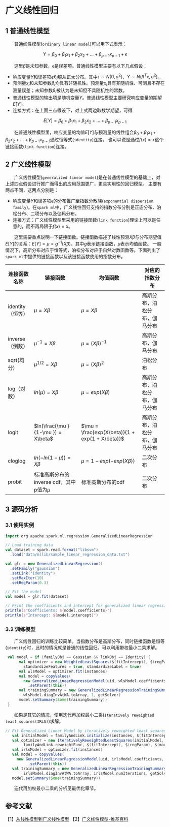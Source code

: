 # 广义线性回归

## 1 普通线性模型

&emsp;&emsp;普通线性模型(`ordinary linear model`)可以用下式表示：

$$Y = \beta_0 + \beta_1 x_1 + \beta_2 x_2 + … + \beta_{p-1} x_{p-1} + \epsilon$$

&emsp;&emsp;这里$\beta$是未知参数，$\epsilon$是误差项。普通线性模型主要有以下几点假设：

- 响应变量$Y$和误差项$\epsilon$均服从正太分布。其中$\epsilon \sim N(0,{{\sigma }^{2}})$，$Y\sim N({{\beta }^{T}}x,{{\sigma }^{2}})$。
- 预测量$x_i$和未知参数$\beta_i$均具有非随机性。预测量$x_i$具有非随机性、可测且不存在测量误差；未知参数$\beta_i$被认为是未知但不具随机性的常数。
- 普通线性模型的输出项是随机变量$Y$。普通线性模型主要研究响应变量的期望$E[Y]$。
- 连接方式：在上面三点假设下，对上式两边取数学期望，可得

$$E[Y] = \beta_0 + \beta_1 x_1 + \beta_2 x_2 + … + \beta_{p-1} x_{p-1}$$

&emsp;&emsp;在普通线性模型里，响应变量的均值$E[Y]$与预测量的线性组合$\beta_0 + \beta_1 x_1 + \beta_2 x_2 + … + \beta_{p-1} x_{p-1}$通过恒等式(`identity`)连接。
也可以说是通过$f(x)=x$这个链接函数(`link function`)连接。

## 2 广义线性模型

&emsp;&emsp;广义线性模型(`generalized linear model`)是在普通线性模型的基础上，对上述四点假设进行推广而得出的应用范围更广，更具实用性的回归模型。
主要有两点不同，这两点分别是：

- 响应变量$Y$和误差项$\epsilon$的分布推广至指数分散族(`exponential dispersion family`)。在`spark ml`中，广义线性回归支持的指数分布分别是正态分布、泊松分布、二项分布以及伽玛分布。
- 连接方式：广义线性模型里采用的链接函数(`link function`)理论上可以是任意的，而不再局限于$f(x)=x$。

&emsp;&emsp;这里需要重点说明一下链接函数。链接函数描述了线性预测$X\beta$与分布期望值$E[Y]$的关系：$E[Y] = \mu = g^{-1}(X\beta)$，其中$g$表示链接函数，$\mu$表示均值函数。
一般情况下，高斯分布对应于恒等式，泊松分布对应于自然对数函数等。下面列出了`spark ml`中提供的链接函数以及该链接函数使用的指数分布。

| 连接函数名称 | 链接函数 | 均值函数 | 对应的指数分布 | 
|------------|-------|-----------|-------------|
| identity（恒等）| $\mu = X\beta$ | $\mu = X\beta$| 高斯分布，泊松分布，伽马分布 |
| inverse（倒数）| $\mu^{-1} = X\beta$ | $\mu = (X\beta)^{-1}$ | 高斯分布，伽马分布 |
| sqrt(均分) | $\mu^{1/2} = X\beta$ | $\mu = (X\beta)^{2}$ | 泊松分布 |
| log（对数）| $ln(\mu) = X\beta$ | $\mu = exp(X\beta)$ | 高斯分布，泊松分布，伽马分布 |
| logit | $ln(\frac{\mu }{1-\mu }) = X\beta$ | $\mu = \frac{exp(X\beta)}{1 + exp(1 + X\beta)}$ | 高斯分布，泊松分布，伽马分布 |
| cloglog | $ln(- ln(1-\mu)) = X\beta$ | $\mu = 1 - exp(- exp(X\beta))$ | 二次分布 |
| probit | 标准高斯分布的inverse cdf，其中p值为$\mu$ | 标准高斯分布的cdf | 二次分布 |

## 3 源码分析

### 3.1 使用实例

```scala
import org.apache.spark.ml.regression.GeneralizedLinearRegression

// Load training data
val dataset = spark.read.format("libsvm")
  .load("data/mllib/sample_linear_regression_data.txt")

val glr = new GeneralizedLinearRegression()
  .setFamily("gaussian")
  .setLink("identity")
  .setMaxIter(10)
  .setRegParam(0.3)

// Fit the model
val model = glr.fit(dataset)

// Print the coefficients and intercept for generalized linear regression model
println(s"Coefficients: ${model.coefficients}")
println(s"Intercept: ${model.intercept}")
```

### 3.2 训练模型

&emsp;&emsp;广义线性回归的训练比较简单。当指数分布是高斯分布，同时链接函数是恒等(`identity`)时，此时的情况就是普通的线性回归。可以利用带权最小二乘求解。

```scala
 val model = if (familyObj == Gaussian && linkObj == Identity) {
      val optimizer = new WeightedLeastSquares($(fitIntercept), $(regParam), elasticNetParam = 0.0,
        standardizeFeatures = true, standardizeLabel = true)
      val wlsModel = optimizer.fit(instances)
      val model = copyValues(
        new GeneralizedLinearRegressionModel(uid, wlsModel.coefficients, wlsModel.intercept)
          .setParent(this))
      val trainingSummary = new GeneralizedLinearRegressionTrainingSummary(dataset, model,
        wlsModel.diagInvAtWA.toArray, 1, getSolver)
      model.setSummary(Some(trainingSummary))
 }
```
&emsp;&emsp;如果是其它的情况，使用迭代再加权最小二乘(`Iteratively reweighted least squares(IRLS)`)求解。

```scala
// Fit Generalized Linear Model by iteratively reweighted least squares (IRLS).
   val initialModel = familyAndLink.initialize(instances, $(fitIntercept), $(regParam))
   val optimizer = new IterativelyReweightedLeastSquares(initialModel,
        familyAndLink.reweightFunc, $(fitIntercept), $(regParam), $(maxIter), $(tol))
   val irlsModel = optimizer.fit(instances)
   val model = copyValues(
     new GeneralizedLinearRegressionModel(uid, irlsModel.coefficients, irlsModel.intercept)
          .setParent(this))
   val trainingSummary = new GeneralizedLinearRegressionTrainingSummary(dataset, model,
        irlsModel.diagInvAtWA.toArray, irlsModel.numIterations, getSolver)
   model.setSummary(Some(trainingSummary))
```
&emsp;&emsp;迭代再加权最小二乘的分析见最优化章节。

## 参考文献

【1】[从线性模型到广义线性模型](http://cos.name/2011/01/how-does-glm-generalize-lm-assumption/)
【2】[广义线性模型-维基百科](https://zh.wikipedia.org/wiki/%E5%BB%A3%E7%BE%A9%E7%B7%9A%E6%80%A7%E6%A8%A1%E5%9E%8B)